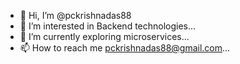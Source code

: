 - 👋 Hi, I’m @pckrishnadas88
- 👀 I’m interested in Backend technologies...
- 🌱 I’m currently exploring microservices...
- 📫 How to reach me pckrishnadas88@gmail.com...

<!---
pckrishnadas88/pckrishnadas88 is a ✨ special ✨ repository because its `README.md` (this file) appears on your GitHub profile.
You can click the Preview link to take a look at your changes.
--->
